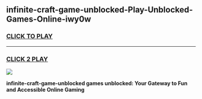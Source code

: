
## infinite-craft-game-unblocked-Play-Unblocked-Games-Online-iwy0w
<h3>
<a href="https://premium76.site?title=infinite-craft-game-unblocked&ref=25A">CLICK TO PLAY</a></h3>
<hr>

<h3>
<a href="https://premium76.site?title=infinite-craft-game-unblocked&ref=25A">CLICK 2 PLAY</a>
  
</h3>

<a href="https://premium76.site?title=infinite-craft-game-unblocked&ref=25A"><img src="https://clearcache.store/games.png"></a>


**infinite-craft-game-unblocked games unblocked: Your Gateway to Fun and Accessible Online Gaming**
